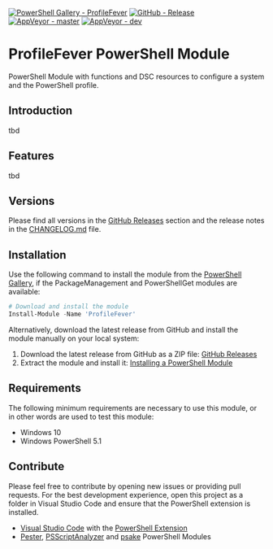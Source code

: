 [![PowerShell Gallery - ProfileFever](https://img.shields.io/badge/PowerShell_Gallery-ProfileFever-0072C6.svg)](https://www.powershellgallery.com/packages/ProfileFever)
[![GitHub - Release](https://img.shields.io/github/release/claudiospizzi/ProfileFever.svg)](https://github.com/claudiospizzi/ProfileFever/releases)
[![AppVeyor - master](https://img.shields.io/appveyor/ci/claudiospizzi/ProfileFever/master.svg)](https://ci.appveyor.com/project/claudiospizzi/ProfileFever/branch/master)
[![AppVeyor - dev](https://img.shields.io/appveyor/ci/claudiospizzi/ProfileFever/dev.svg)](https://ci.appveyor.com/project/claudiospizzi/ProfileFever/branch/dev)


# ProfileFever PowerShell Module

PowerShell Module with functions and DSC resources to configure a system and the
PowerShell profile.


## Introduction

tbd


## Features

tbd


## Versions

Please find all versions in the [GitHub Releases] section and the release notes
in the [CHANGELOG.md] file.


## Installation

Use the following command to install the module from the [PowerShell Gallery],
if the PackageManagement and PowerShellGet modules are available:

```powershell
# Download and install the module
Install-Module -Name 'ProfileFever'
```

Alternatively, download the latest release from GitHub and install the module
manually on your local system:

1. Download the latest release from GitHub as a ZIP file: [GitHub Releases]
2. Extract the module and install it: [Installing a PowerShell Module]


## Requirements

The following minimum requirements are necessary to use this module, or in other
words are used to test this module:

* Windows 10
* Windows PowerShell 5.1


## Contribute

Please feel free to contribute by opening new issues or providing pull requests.
For the best development experience, open this project as a folder in Visual
Studio Code and ensure that the PowerShell extension is installed.

* [Visual Studio Code] with the [PowerShell Extension]
* [Pester], [PSScriptAnalyzer] and [psake] PowerShell Modules



[PowerShell Gallery]: https://www.powershellgallery.com/packages/ProfileFever
[GitHub Releases]: https://github.com/claudiospizzi/ProfileFever/releases
[Installing a PowerShell Module]: https://msdn.microsoft.com/en-us/library/dd878350

[CHANGELOG.md]: CHANGELOG.md

[Visual Studio Code]: https://code.visualstudio.com/
[PowerShell Extension]: https://marketplace.visualstudio.com/items?itemName=ms-vscode.PowerShell
[Pester]: https://www.powershellgallery.com/packages/Pester
[PSScriptAnalyzer]: https://www.powershellgallery.com/packages/PSScriptAnalyzer
[psake]: https://www.powershellgallery.com/packages/psake
